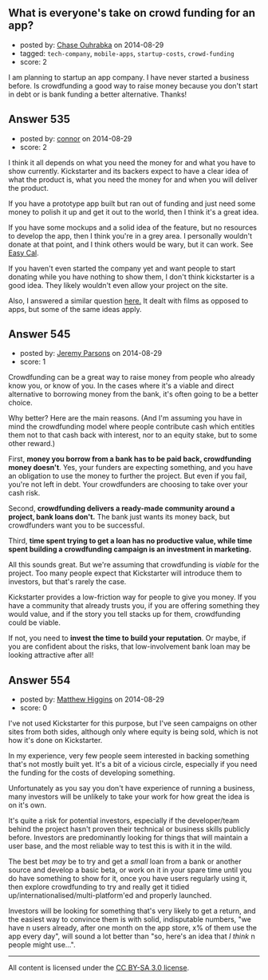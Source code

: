 ## What is everyone's take on crowd funding for an app?

- posted by: [Chase Ouhrabka](https://stackexchange.com/users/4956076/chase-ouhrabka) on 2014-08-29
- tagged: `tech-company`, `mobile-apps`, `startup-costs`, `crowd-funding`
- score: 2

<p>I am planning to startup an app company. I have never started a business before. Is crowdfunding a good way to raise money because you don't start in debt or is bank funding a better alternative. Thanks!</p>



## Answer 535

- posted by: [connor](https://stackexchange.com/users/392995/connor) on 2014-08-29
- score: 2

<p>I think it all depends on what you need the money for and what you have to show currently. Kickstarter and its backers expect to have a clear idea of what the product is, what you need the money for and when you will deliver the product.</p>

<p>If you have a prototype app built but ran out of funding and just need some money to polish it up and get it out to the world, then I think it's a great idea.</p>

<p>If you have some mockups and a solid idea of the feature, but no resources to develop the app, then I think you're in a grey area. I personally wouldn't donate at that point, and I think others would be wary, but it can work. See <a href="https://www.kickstarter.com/projects/166992776/easy-cal-ios-calendar-application" rel="nofollow noreferrer">Easy Cal</a>.</p>

<p>If you haven't even started the company yet and want people to start donating while you have nothing to show them, I don't think kickstarter is a good idea. They likely wouldn't even allow your project on the site.</p>

<p>Also, I answered a similar question <a href="https://startups.stackexchange.com/questions/136/when-is-using-a-fundraising-site-such-as-indiegogo-or-kickstarter-appropriate">here.</a> It dealt with films as opposed to apps, but some of the same ideas apply.</p>



## Answer 545

- posted by: [Jeremy Parsons](https://stackexchange.com/users/497810/jeremy-parsons) on 2014-08-29
- score: 1

<p>Crowdfunding can be a great way to raise money from people who already know you, or know of you. In the cases where it's a viable and direct alternative to borrowing money from the bank, it's often going to be a better choice.</p>

<p>Why better? Here are the main reasons. (And I'm assuming you have in mind the crowdfunding model where people contribute cash which entitles them not to that cash back with interest, nor to an equity stake, but to some other reward.)</p>

<p>First, <strong>money you borrow from a bank has to be paid back, crowdfunding money doesn't</strong>. Yes, your funders are expecting something, and you have an obligation to use the money to further the project. But even if you fail, you're not left in debt. Your crowdfunders are choosing to take over your cash risk.</p>

<p>Second, <strong>crowdfunding delivers a ready-made community around a project, bank loans don't.</strong> The bank just wants its money back, but crowdfunders want you to be successful.</p>

<p>Third, <strong>time spent trying to get a loan has no productive value, while time spent building a crowdfunding campaign is an investment in marketing.</strong></p>

<p>All this sounds great. But we're assuming that crowdfunding is <em>viable</em> for the project. Too many people expect that Kickstarter will introduce them to investors, but that's rarely the case. </p>

<p>Kickstarter provides a low-friction way for people to give you money. If you have a community that already trusts you, if you are offering something they would value, and if the story you tell stacks up for them, crowdfunding could be viable. </p>

<p>If not, you need to <strong>invest the time to build your reputation</strong>. Or maybe, if you are confident about the risks, that low-involvement bank loan may be looking attractive after all!</p>



## Answer 554

- posted by: [Matthew Higgins](https://stackexchange.com/users/439334/matthew-higgins) on 2014-08-29
- score: 0

<p>I've not used Kickstarter for this purpose, but I've seen campaigns on other sites from both sides, although only where equity is being sold, which is not how it's done on Kickstarter.</p>

<p>In my experience, very few people seem interested in backing something that's not mostly built yet. It's a bit of a vicious circle, especially if you need the funding for the costs of developing something.</p>

<p>Unfortunately as you say you don't have experience of running a business, many investors will be unlikely to take your work for how great the idea is on it's own.</p>

<p>It's quite a risk for potential investors, especially if the developer/team behind the project hasn't proven their technical or business skills publicly before. Investors are predominantly looking for things that will maintain a user base, and the most reliable way to test this is with it in the wild.</p>

<p>The best bet <em>may</em> be to try and get a <em>small</em> loan from a bank or another source and develop a basic beta, or work on it in your spare time until you do have something to show for it, once you have users regularly using it, then explore crowdfunding to try and really get it tidied up/internationalised/multi-platform'ed and properly launched. </p>

<p>Investors will be looking for something that's very likely to get a return, and the easiest way to convince them is with solid, indisputable numbers, "we have n users already, after one month on the app store, x% of them use the app every day", will sound a lot better than "so, here's an idea that <em>I think</em> n people might use...".</p>




---

All content is licensed under the [CC BY-SA 3.0 license](https://creativecommons.org/licenses/by-sa/3.0/).
